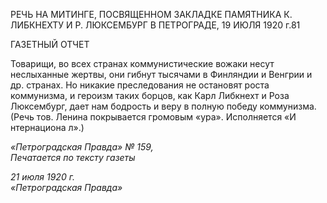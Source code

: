 РЕЧЬ НА МИТИНГЕ, ПОСВЯЩЕННОМ ЗАКЛАДКЕ ПАМЯТНИКА К. ЛИБКНЕХТУ И Р. ЛЮКСЕМБУРГ В ПЕТРОГРАДЕ, 19 ИЮЛЯ 1920 г.81

ГАЗЕТНЫЙ ОТЧЕТ

Товарищи, во всех странах коммунистические вожаки несут неслыханные жертвы, они гибнут тысячами в Финляндии и Венгрии и др. странах. Но никакие преследования не остановят роста коммунизма, и героизм таких борцов, как Карл Либкнехт и Роза Люксембург, дает нам бодрость и веру в полную победу коммунизма. (Речь тов. Ленина покрывается громовым «ура». Исполняется «И нтернациона л».)

_«Петроградская Правда» № 159,                                                     Печатается по тексту газеты_

_21 июля 1920 г.                                                                          «Петроградская Правда»_